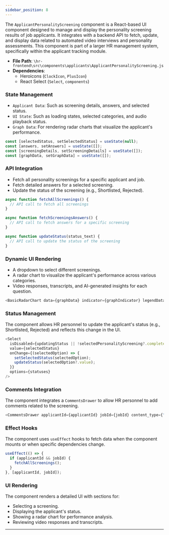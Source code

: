 ```yaml
---
sidebar_position: 8
---
```


The `ApplicantPersonalityScreening` component is a React-based UI component designed to manage and display the personality screening results of job applicants. It integrates with a backend API to fetch, update, and display data related to automated video interviews and personality assessments. This component is part of a larger HR management system, specifically within the applicant tracking module.

- **File Path**: `\hr-frontend\src\components\applicants\ApplicantPersonalityScreening.js`
- **Dependencies**:
  - Heroicons (`ClockIcon`, `PlusIcon`)
  - React Select (`Select`, `components`)

### State Management
- `Applicant Data`: Such as screening details, answers, and selected status.
- `UI State`: Such as loading states, selected categories, and audio playback status.
- `Graph Data`: For rendering radar charts that visualize the applicant's performance.

```javascript
const [selectedStatus, setSelectedStatus] = useState(null);
const [answers, setAnswers] = useState([]);
const [screeningDetails, setScreeningDetails] = useState([]);
const [graphData, setGraphData] = useState([]);
```

### API Integration

- Fetch all personality screenings for a specific applicant and job.
- Fetch detailed answers for a selected screening.
- Update the status of the screening (e.g., Shortlisted, Rejected).

```javascript
async function fetchAllScreenings() {
  // API call to fetch all screenings
}

async function fetchScreeningsAnswers() {
  // API call to fetch answers for a specific screening
}

async function updateStatus(status_text) {
  // API call to update the status of the screening
}
```

### Dynamic UI Rendering

- A dropdown to select different screenings.
- A radar chart to visualize the applicant's performance across various categories.
- Video responses, transcripts, and AI-generated insights for each question.

```javascript
<BasicRadarChart data={graphData} indicator={graphIndicator} legendData={["Video Interview Summary"]} />
```

### Status Management
The component allows HR personnel to update the applicant's status (e.g., Shortlisted, Rejected) and reflects this change in the UI.

```javascript
<Select
  isDisabled={updatingStatus || !selectedPersonalityScreening?.completed}
  value={selectedStatus}
  onChange={(selectedOption) => {
    setSelectedStatus(selectedOption);
    updateStatus(selectedOption?.value);
  }}
  options={statuses}
/>
```

### Comments Integration
The component integrates a `CommentsDrawer` to allow HR personnel to add comments related to the screening.

```javascript
<CommentsDrawer applicantId={applicantId} jobId={jobId} content_type={"Automated Video Interview"} object_id={selectedPersonalityScreening?.id} />
```

### Effect Hooks
The component uses `useEffect` hooks to fetch data when the component mounts or when specific dependencies change.

```javascript
useEffect(() => {
  if (applicantId && jobId) {
    fetchAllScreenings();
  }
}, [applicantId, jobId]);
```


### UI Rendering
The component renders a detailed UI with sections for:
- Selecting a screening.
- Displaying the applicant's status.
- Showing a radar chart for performance analysis.
- Reviewing video responses and transcripts.

---
